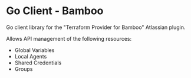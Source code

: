 # Go Client - Bamboo

Go client library for the "Terraform Provider for Bamboo" Atlassian plugin.

Allows API management of the following resources:

- Global Variables
- Local Agents
- Shared Credentials
- Groups